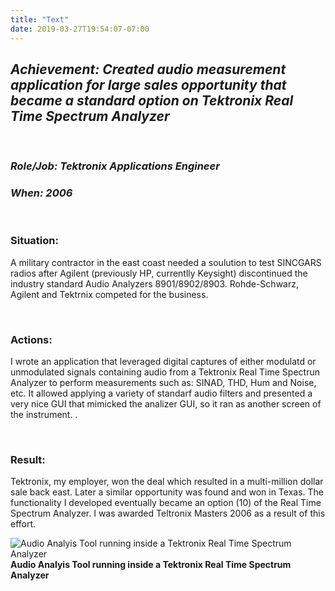 ```yaml
---
title: "Text"
date: 2019-03-27T19:54:07-07:00
---
```


## ***Achievement: Created audio measurement application for large sales opportunity that became a standard option on Tektronix Real Time Spectrum Analyzer*** 
<p><br/></p>

### ***Role/Job: Tektronix Applications Engineer***
### ***When: 2006***
<p><br/></p>
  
### Situation:
A military contractor in the east coast needed a soulution to test SINCGARS radios after Agilent (previously HP, currentlly Keysight) discontinued the industry standard Audio Analyzers 8901/8902/8903. Rohde-Schwarz, Agilent and Tektrnix competed for the business.<p><br/></p>
  
### Actions:
I wrote an application that leveraged digital captures of either modulatd or unmodulated signals containing audio from a Tektronix Real Time Spectrun Analyzer to perform measurements such as: SINAD, THD, Hum and Noise, etc. It allowed applying a variety of standarf audio filters and presented a very nice GUI that mimicked the analizer GUI, so it ran as another screen of the instrument.  .<p><br/></p>

### Result:  
Tektronix, my employer, won the deal which resulted in a multi-million dollar sale back east. Later a similar opportunity was found and won in Texas. The functionality I developed eventually became an option (10) of the Real Time Spectrum Analyzer. I was awarded Teltronix Masters 2006 as a result of this effort.

![Audio Analyis Tool running inside a Tektronix Real Time Spectrum Analyzer](/img/AudioAnalysis.png)
**Audio Analyis Tool running inside a Tektronix Real Time Spectrum Analyzer**

